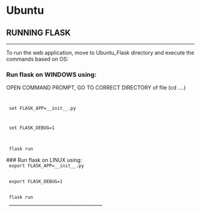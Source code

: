 # Ubuntu
## RUNNING FLASK
________________________________________
To run the web application, move to Ubuntu_Flask directory and execute the commands based on OS:
### Run flask on WINDOWS using:
OPEN COMMAND PROMPT, GO TO CORRECT DIRECTORY of file (cd ....)
<code>
<p> set FLASK_APP=__init__.py <p>
<p> set FLASK_DEBUG=1 <p>
<br> flask run <br>
</code>
### Run flask on LINUX using:
<code> <br> export FLASK_APP=__init__.py <br>
<br> export FLASK_DEBUG=1 <br>
<br> flask run <br> </code>
_______________________________________

